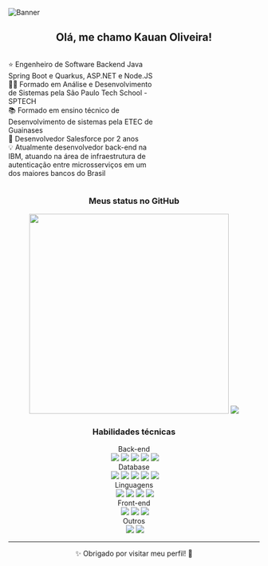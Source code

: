 
![Banner](https://media.licdn.com/dms/image/v2/D4D16AQFOaRH61trsxw/profile-displaybackgroundimage-shrink_350_1400/B4DZe.EftZH4Ac-/0/1751240540332?e=1758153600&v=beta&t=9acFIqdWzlGTLbh3ldCSFmZbjE7KaGPAqGfG5nXORJc)

<div align="center">
    <h2>Olá, me chamo Kauan Oliveira!</h2>
</div>

<div align='center' style='display: flex'>
    <p align='start' style='width: 60%'>
        ⭐ Engenheiro de Software Backend Java Spring Boot e Quarkus, ASP.NET e Node.JS <br>
        🧑‍🎓 Formado em Análise e Desenvolvimento de Sistemas pela São Paulo Tech School - SPTECH <br>
        📚 Formado em ensino técnico de Desenvolvimento de sistemas pela ETEC de Guainases <br>
        🚀 Desenvolvedor Salesforce por 2 anos <br>
        💡 Atualmente desenvolvedor back-end na IBM, atuando na área de infraestrutura de autenticação entre microsserviços em um dos maiores bancos do Brasil <br>
    </p>
</div>
<h3 align="center">Meus status no GitHub</h3>
<div align='center'>
    <div>
        <img src="https://github-readme-stats.vercel.app/api?username=KauanMO&theme=dark&show_icons=true&hide_border=true&count_private=true&show=prs_merged,prs_merged_percentage" width="400rem"/>
        <img src="https://github-readme-stats.vercel.app/api/top-langs/?username=KauanMO&theme=dark&show_icons=true&hide_border=true&layout=donut"/>
    </div>
</div>
  
<h3 align="center">Habilidades técnicas</h3>
<div align="center">
  Back-end
  <div align="center">
  ‎ <img src='https://img.shields.io/badge/.NET-5C2D91?style=for-the-badge&logo=.net&logoColor=white'>
  <img src='https://img.shields.io/badge/Node.js-43853D?style=for-the-badge&logo=node.js&logoColor=white'>
  <img src='https://img.shields.io/badge/Express.js-404D59?style=for-the-badge'>
  <img src='https://img.shields.io/badge/Spring-6DB33F?style=for-the-badge&logo=spring&logoColor=white'>
  <img src='https://img.shields.io/badge/quarkus-%234794EB.svg?style=for-the-badge&logo=quarkus&logoColor=white'>
  
<div align="center">
  Database
  <div align="center">
  ‎ <img src='https://img.shields.io/badge/MySQL-00000F?style=for-the-badge&logo=mysql&logoColor=white'>
  <img src='https://img.shields.io/badge/MongoDB-4EA94B?style=for-the-badge&logo=mongodb&logoColor=white'>
  <img src='https://img.shields.io/badge/SQLite-07405E?style=for-the-badge&logo=sqlite&logoColor=white'>
  <img src='https://img.shields.io/badge/Microsoft%20SQL%20Server-CC2927?style=for-the-badge&logo=microsoft%20sql%20server&logoColor=white'>
  <img src='https://img.shields.io/badge/postgres-%23316192.svg?style=for-the-badge&logo=postgresql&logoColor=white'>
  <div align="center">
  Linguagens
  <div align="center">
  ‎ <img src='https://img.shields.io/badge/C%23-239120?style=for-the-badge&logo=c-sharp&logoColor=white'>
  <img src='https://img.shields.io/badge/JavaScript-F7DF1E?style=for-the-badge&logo=javascript&logoColor=black'>
  <img src='https://img.shields.io/badge/Java-ED8B00?style=for-the-badge&logo=openjdk&logoColor=white'>
  <img src='https://img.shields.io/badge/kotlin-%237F52FF.svg?style=for-the-badge&logo=kotlin&logoColor=white'>
  <div align="center">
  Front-end
  <div align="center">
  ‎ <img src='https://img.shields.io/badge/HTML5-E34F26?style=for-the-badge&logo=html5&logoColor=white'>
  <img src='https://img.shields.io/badge/CSS3-1572B6?style=for-the-badge&logo=css3&logoColor=white'>
  <img src='https://img.shields.io/badge/React-20232A?style=for-the-badge&logo=react&logoColor=61DAFB'>
<div align="center">
  Outros
  <div align="center">
  ‎ <img src='https://img.shields.io/badge/Unity-100000?style=for-the-badge&logo=unity&logoColor=white'>
  <img src='https://img.shields.io/badge/json%20web%20tokens-323330?style=for-the-badge&logo=json-web-tokens&logoColor=pink'>

---

✨ Obrigado por visitar meu perfil! 🚀
